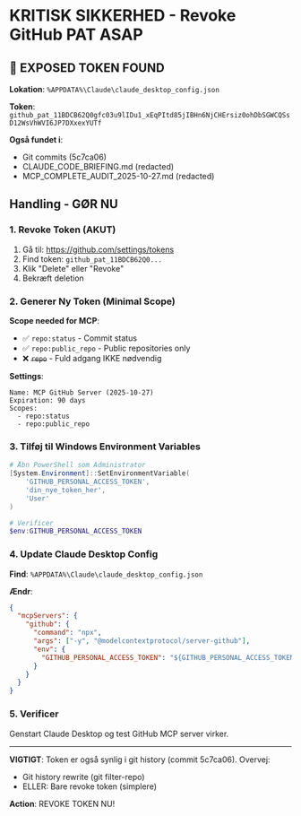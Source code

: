 # KRITISK SIKKERHED - Revoke GitHub PAT ASAP

## 🚨 EXPOSED TOKEN FOUND

**Lokation**: `%APPDATA%\Claude\claude_desktop_config.json`

**Token**: `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`

**Også fundet i**:

- Git commits (5c7ca06)
- CLAUDE_CODE_BRIEFING.md (redacted)
- MCP_COMPLETE_AUDIT_2025-10-27.md (redacted)

## Handling - GØR NU

### 1. Revoke Token (AKUT)

1. Gå til: <https://github.com/settings/tokens>
2. Find token: `github_pat_11BDCB62Q0...`
3. Klik "Delete" eller "Revoke"
4. Bekræft deletion

### 2. Generer Ny Token (Minimal Scope)

**Scope needed for MCP**:

- ✅ `repo:status` - Commit status
- ✅ `repo:public_repo` - Public repositories only
- ❌ ~~`repo`~~ - Fuld adgang IKKE nødvendig

**Settings**:
```
Name: MCP GitHub Server (2025-10-27)
Expiration: 90 days
Scopes: 
  - repo:status
  - repo:public_repo
```

### 3. Tilføj til Windows Environment Variables

```powershell
# Åbn PowerShell som Administrator
[System.Environment]::SetEnvironmentVariable(
    'GITHUB_PERSONAL_ACCESS_TOKEN', 
    'din_nye_token_her', 
    'User'
)

# Verificer
$env:GITHUB_PERSONAL_ACCESS_TOKEN
```

### 4. Update Claude Desktop Config

**Find**: `%APPDATA%\Claude\claude_desktop_config.json`

**Ændr**:
```json
{
  "mcpServers": {
    "github": {
      "command": "npx",
      "args": ["-y", "@modelcontextprotocol/server-github"],
      "env": {
        "GITHUB_PERSONAL_ACCESS_TOKEN": "${GITHUB_PERSONAL_ACCESS_TOKEN}"
      }
    }
  }
}
```

### 5. Verificer

Genstart Claude Desktop og test GitHub MCP server virker.

---

**VIGTIGT**: Token er også synlig i git history (commit 5c7ca06). Overvej:

- Git history rewrite (git filter-repo)
- ELLER: Bare revoke token (simplere)

**Action**: REVOKE TOKEN NU!


